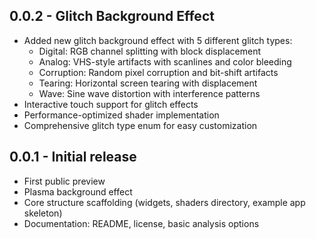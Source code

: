 ## 0.0.2 - Glitch Background Effect

- Added new glitch background effect with 5 different glitch types:
  - Digital: RGB channel splitting with block displacement
  - Analog: VHS-style artifacts with scanlines and color bleeding
  - Corruption: Random pixel corruption and bit-shift artifacts
  - Tearing: Horizontal screen tearing with displacement
  - Wave: Sine wave distortion with interference patterns
- Interactive touch support for glitch effects
- Performance-optimized shader implementation
- Comprehensive glitch type enum for easy customization

## 0.0.1 - Initial release

- First public preview
- Plasma background effect
- Core structure scaffolding (widgets, shaders directory, example app skeleton)
- Documentation: README, license, basic analysis options
